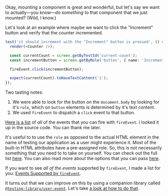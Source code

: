 Okay, mounting a component is great and wonderful, but let's say we want to actually—you know—_do something_ to that component that we just mounted? (Wild, I know.)

Let's look at an example where maybe we want to click the "Increment" button and verify that the counter incremented.

```ts
test('it should increment with the "Increment" button is pressed', () => {
  render(<Counter />);

  const currentCount = screen.getByTestId('current-count');
  const incrementButton = screen.getByRole('button', { name: 'Increment' });

  fireEvent.click(incrementButton);

  expect(currentCount).toHaveTextContent('1');
});
```

Two tasting notes:

1. We were able to look for the button on the `document.body` by looking for it's `role`, which on `button` elements is determined by it's text content.
1. We used `fireEvent` to dispatch a `click` event to that button.

[Here is a list](Events%20Supported%20by%20fireEvent.md) of _all_ of the events that you can fire with `fireEvent`. I looked it up in the source code. You can thank me later.

It's useful to to use the `role` as opposed to the actual HTML element in the name of testing our application as a user might experience it. Most of the built-in HTML attributes have a pre-assigned role. So, this is not necessarily something that you need to to take on yourself. You can check out the full list [here](https://www.w3.org/TR/html-aria/#docconformance). You can also read more about the options that you can pass [here](https://testing-library.com/docs/queries/byrole#options).

If you want to see _all of the events_ supported by `fireEvent`, I made a list for you: [Events Supported by `fireEvent`](Events%20Supported%20by%20fireEvent.md).

It turns out that we can improve on this by using a companion library called [`@testing-library/user-event`](https://www.npmjs.com/package/@testing-library/user-event). Let's take [a look at how to do that](user-event.md).
